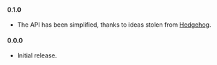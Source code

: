 #### 0.1.0

  * The API has been simplified, thanks to ideas stolen
    from
    [Hedgehog](https://github.com/hedgehogqa/haskell-hedgehog/commit/385c92f9dd0aa7e748fc677b2eeead5e3572685f).

#### 0.0.0

  * Initial release.
